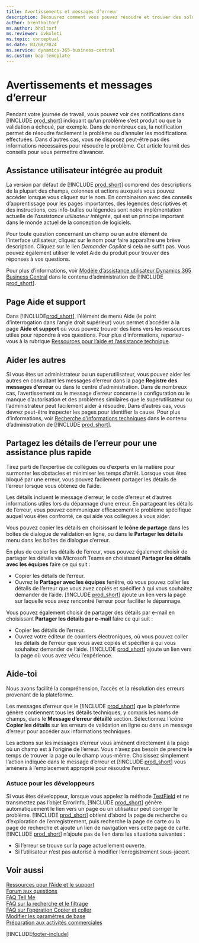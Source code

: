 ```yaml
---
title: Avertissements et messages d’erreur
description: Découvrez comment vous pouvez résoudre et trouver des solutions aux messages d’erreur lorsque vous travaillez dans Business Central.
author: brentholtorf
ms.author: bholtorf
ms.reviewer: ivkoleti
ms.topic: conceptual
ms.date: 03/08/2024
ms.service: dynamics-365-business-central
ms.custom: bap-temeplate
---
```

# Avertissements et messages d’erreur

Pendant votre journée de travail, vous pouvez voir des notifications dans [!INCLUDE [prod_short](includes/prod_short.md)] indiquant qu’un problème s’est produit ou que la validation a échoué, par exemple. Dans de nombreux cas, la notification permet de résoudre facilement le problème ou d’annuler les modifications effectuées. Dans d’autres cas, vous ne disposez peut-être pas des informations nécessaires pour résoudre le problème. Cet article fournit des conseils pour vous permettre d’avancer.  

## Assistance utilisateur intégrée au produit

La version par défaut de [!INCLUDE [prod_short](includes/prod_short.md)] comprend des descriptions de la plupart des champs, colonnes et actions auxquels vous pouvez accéder lorsque vous cliquez sur le nom. En combinaison avec des conseils d’apprentissage pour les pages importantes, des légendes descriptives et des instructions, ces info-bulles ou légendes sont notre implémentation actuelle de l’*assistance utilisateur intégrée*, qui est un principe important dans le monde actuel de la conception de logiciels.  

Pour toute question concernant un champ ou un autre élément de l’interface utilisateur, cliquez sur le nom pour faire apparaître une brève description. Cliquez sur le lien *Demander Copilot* si cela ne suffit pas. Vous pouvez également utiliser le volet Aide du produit pour trouver des réponses à vos questions.  

Pour plus d’informations, voir [Modèle d’assistance utilisateur Dynamics 365 Business Central](/dynamics365/business-central/dev-itpro/user-assistance) dans le contenu d’administration de [!INCLUDE [prod_short](includes/prod_short.md)].  

## Page Aide et support

Dans [!INCLUDE[prod_short](includes/prod_short.md)], l’élément de menu Aide (le point d’interrogation dans l’angle droit supérieur) vous permet d’accéder à la page **Aide et support** où vous pouvez trouver des liens vers les ressources utiles pour répondre à vos questions. Pour plus d’informations, reportez-vous à la rubrique [Ressources pour l’aide et l’assistance technique](product-help-and-support.md).  

## Aider les autres

Si vous êtes un administrateur ou un superutilisateur, vous pouvez aider les autres en consultant les messages d’erreur dans la page **Registre des messages d’erreur** ou dans le centre d’administration. Dans de nombreux cas, l’avertissement ou le message d’erreur concerne la configuration ou le manque d’autorisation et des problèmes similaires que le superutilisateur ou l’administrateur peut facilement aider à résoudre. Dans d’autres cas, vous devrez peut-être inspecter les pages pour identifier la cause. Pour plus d’informations, voir [Recherche d’informations techniques](/dynamics365/business-central/dev-itpro/administration/manage-technical-support#finding-technical-information) dans le contenu d’administration de [!INCLUDE [prod_short](includes/prod_short.md)].  

## Partagez les détails de l’erreur pour une assistance plus rapide

Tirez parti de l’expertise de collègues ou d’experts en la matière pour surmonter les obstacles et minimiser les temps d’arrêt. Lorsque vous êtes bloqué par une erreur, vous pouvez facilement partager les détails de l’erreur lorsque vous obtenez de l’aide. 

Les détails incluent le message d’erreur, le code d’erreur et d’autres informations utiles lors du dépannage d’une erreur. En partageant les détails de l’erreur, vous pouvez communiquer efficacement le problème spécifique auquel vous êtes confronté, ce qui aide vos collègues à vous aider.  

Vous pouvez copier les détails en choisissant le **Icône de partage** dans les boîtes de dialogue de validation en ligne, ou dans le **Partager les détails** menu dans les boîtes de dialogue d’erreur.  

En plus de copier les détails de l’erreur, vous pouvez également choisir de partager les détails via Microsoft Teams en choisissant **Partager les détails avec les équipes** faire ce qui suit :

* Copier les détails de l’erreur.
* Ouvrez le **Partager avec les équipes** fenêtre, où vous pouvez coller les détails de l’erreur que vous avez copiés et spécifier à qui vous souhaitez demander de l’aide. [!INCLUDE [prod_short](includes/prod_short.md)] ajoute un lien vers la page sur laquelle vous avez rencontré l’erreur pour faciliter le dépannage.

Vous pouvez également choisir de partager des détails par e-mail en choisissant **Partager les détails par e-mail** faire ce qui suit :

* Copier les détails de l’erreur.
* Ouvrez votre éditeur de courriers électroniques, où vous pouvez coller les détails de l’erreur que vous avez copiés et spécifier à qui vous souhaitez demander de l’aide. [!INCLUDE [prod_short](includes/prod_short.md)] ajoute un lien vers la page où vous avez vécu l’expérience.

## Aide-toi

Nous avons facilité la compréhension, l’accès et la résolution des erreurs provenant de la plateforme.

Les messages d’erreur que le [!INCLUDE [prod_short](includes/prod_short.md)] que la plateforme génère contiennent tous les détails techniques, y compris les noms de champs, dans le **Message d’erreur détaillé** section. Sélectionnez l’icône **Copier les détails** sur les erreurs de validation en ligne ou dans un message d’erreur pour accéder aux informations techniques.

Les actions sur les messages d’erreur vous amènent directement à la page où un champ est à l’origine de l’erreur. Vous n’avez pas besoin de prendre le temps de trouver la page ou le champ vous-même. Choisissez simplement l’action indiquée dans le message d’erreur et [!INCLUDE [prod_short](includes/prod_short.md)] vous amènera à l’emplacement approprié pour résoudre l’erreur.

### Astuce pour les développeurs

Si vous êtes développeur, lorsque vous appelez la méthode [TestField](/dynamics365/business-central/dev-itpro/developer/methods-auto/record/record-testfield-joker-joker-errorinfo-method) et ne transmettez pas l’objet ErrorInfo, [!INCLUDE [prod_short](includes/prod_short.md)] génère automatiquement le lien vers un page où un utilisateur peut corriger le problème. [!INCLUDE [prod_short](includes/prod_short.md)] obtient d’abord la page de recherche ou d’exploration de l’enregistrement, puis recherche la page de carte ou la page de recherche et ajoute un lien de navigation vers cette page de carte. [!INCLUDE [prod_short](includes/prod_short.md)] n’ajoute pas de lien dans les situations suivantes :

* Si l’erreur se trouve sur la page actuellement ouverte.
* Si l’utilisateur n’est pas autorisé à modifier l’enregistrement sous-jacent.

## Voir aussi

[Ressources pour l’Aide et le support](product-help-and-support.md)  
[Forum aux questions](across-faq.yml)  
[FAQ Tell Me](ui-search-faq.md)  
[FAQ sur la recherche et le filtrage](ui-search-filter-faq.yml)  
[FAQ sur l’opération Copier et coller](faq-copy-paste.yml)  
[Modifier les paramètres de base](ui-change-basic-settings.md)  
[Préparation aux activités commerciales](ui-get-ready-business.md)  

[!INCLUDE[footer-include](includes/footer-banner.md)]